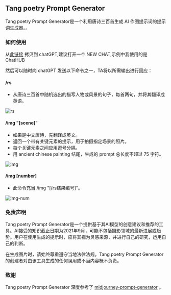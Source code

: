 ##  Tang poetry Prompt Generator

Tang poetry Prompt Generator是一个利用唐诗三百首生成 AI 作图提示词的提示词生成器。。

### 如何使用

从[此链接](https://github.com/kowloonzh/GPT-Prompts/blob/main/tang-poetry-prompt-generator.txt) 拷贝到 chatGPT,建议打开一个 NEW CHAT,示例中我使用的是 ChatHUB

然后可以随时向 chatGPT 发送以下命令之一，TA将以所需输出进行回应：

#### /rs

-   从唐诗三百首中随机选出的描写人物或风景的句子，每首两句，并将其翻译成英语。

![rs](https://kowloonzh.github.io/imgse/tmp/chatgpt-rs.jpg)

#### /img "[scene]"
-   如果是中文唐诗，先翻译成英文。
-   返回一个带有关键元素的提示，用于拍摄指定场景的照片。
-   每个关键元素之间应用逗号分隔。
-   用 ancient chinese painting 结尾，生成的 prompt 总长度不超过 75 字符。


![img](https://kowloonzh.github.io/imgse/tmp/img_jingyesi.jpg)

#### /img [number]

-   此命令充当 /img "[/rs结果编号]"。

![img-num](https://kowloonzh.github.io/imgse/tmp/img_num.jpg)

### 免责声明

Tang poetry Prompt Generator是一个提供基于其AI模型的创意建议和推荐的工具。AI接受的知识截止日期为2021年9月，可能不包括摄影领域的最新进展或趋势。用户在使用生成的提示时，应将其视为灵感来源，并进行自己的研究，运用自己的判断。

在生成图片时，请始终尊重遵守当地法律法规。Tang poetry Prompt Generator的创建者对由该工具生成的任何误用或不当内容概不负责。

### 致谢

Tang poetry Prompt Generator 深度参考了 [midjourney-prompt-generator](https://github.com/jesselau76/GPT-Prompts/blob/main/midjourney-prompt-generator/README-zh.md)
。
